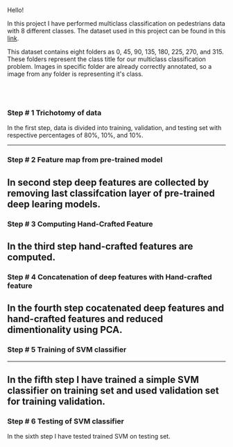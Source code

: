 Hello!

In this project I have performed multiclass classification on pedestrians data with 8 different classes. The dataset used in this project can be found in this [link](https://drive.google.com/drive/folders/1RwcRXnAN8ySxnEio8onxYQkaGnXdXKyk).

This dataset contains eight folders as 0, 45, 90, 135, 180, 225, 270, and 315. These folders represent the class title for our multiclass classification problem. Images in specific folder are already correctly annotated, so a image from any folder is representing it's class.

<br />
<br />

### Step # 1 Trichotomy of data
In the first step, data is divided into training, validation, and testing set with respective percentages of 80%, 10%, and 10%.

---
### Step # 2 Feature map from pre-trained model
In second step deep features are collected by removing last classifcation layer of pre-trained deep learing models.
---
### Step # 3 Computing Hand-Crafted Feature
In the third step hand-crafted features are computed.
---
### Step # 4 Concatenation of deep features with Hand-crafted feature
In the fourth step cocatenated deep features and hand-crafted features and reduced dimentionality using PCA.
---
### Step # 5 Training of SVM classifier
---
In the fifth step I have trained a simple SVM classifier on training set and used validation set for training validation. <br />
---
### Step # 6 Testing of SVM classifier
In the sixth step I have tested trained SVM on testing set. <br />

